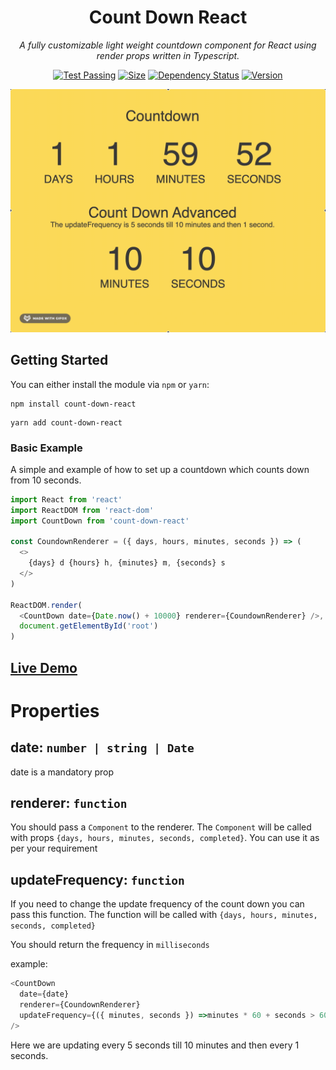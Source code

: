<h1 align="center">Count Down React</h1>
<p align="center"><i>A fully customizable light weight countdown component for React using render props written in Typescript.</i></p>
<div align="center">

<a href="https://www.npmjs.com/package/count-down-react"><img src="https://github.com/velusgautam/count-down-react/workflows/Test%20Package/badge.svg" alt="Test Passing"/></a>
<a href="https://www.npmjs.com/package/count-down-react"><img src="https://img.shields.io/bundlephobia/min/count-down-react" alt="Size"/></a>
<a href="https://www.npmjs.com/package/count-down-react"><img src="https://img.shields.io/librariesio/release/npm/count-down-react" alt="Dependency Status"/></a>
<a href="https://www.npmjs.com/package/count-down-react"><img src="https://img.shields.io/npm/v/count-down-react" alt="Version"/></a>

<img src="https://raw.githubusercontent.com/velusgautam/count-down-react/master/assets/count-down.gif" alt="count-down" />

</div>

## Getting Started

You can either install the module via `npm` or `yarn`:

```
npm install count-down-react
```

```
yarn add count-down-react
```

### Basic Example

A simple and example of how to set up a countdown which counts down from 10 seconds.

```js
import React from 'react'
import ReactDOM from 'react-dom'
import CountDown from 'count-down-react'

const CoundownRenderer = ({ days, hours, minutes, seconds }) => (
  <>
    {days} d {hours} h, {minutes} m, {seconds} s
  </>
)

ReactDOM.render(
  <CountDown date={Date.now() + 10000} renderer={CoundownRenderer} />,
  document.getElementById('root')
)
```

## [Live Demo](https://codesandbox.io/s/count-down-ylroo)

# Properties

## date: `number | string | Date`

date is a mandatory prop

## renderer: `function`

You should pass a `Component` to the renderer. The `Component` will be called with props `{days, hours, minutes, seconds, completed}`. You can use it as per your requirement

## updateFrequency: `function`

If you need to change the update frequency of the count down you can pass this function.
The function will be called with `{days, hours, minutes, seconds, completed}`

You should return the frequency in `milliseconds`

example:

```js
<CountDown
  date={date}
  renderer={CoundownRenderer}
  updateFrequency={({ minutes, seconds }) =>minutes * 60 + seconds > 600 ? 5000 : 1000}
/>
```

Here we are updating every 5 seconds till 10 minutes and then every 1 seconds.
